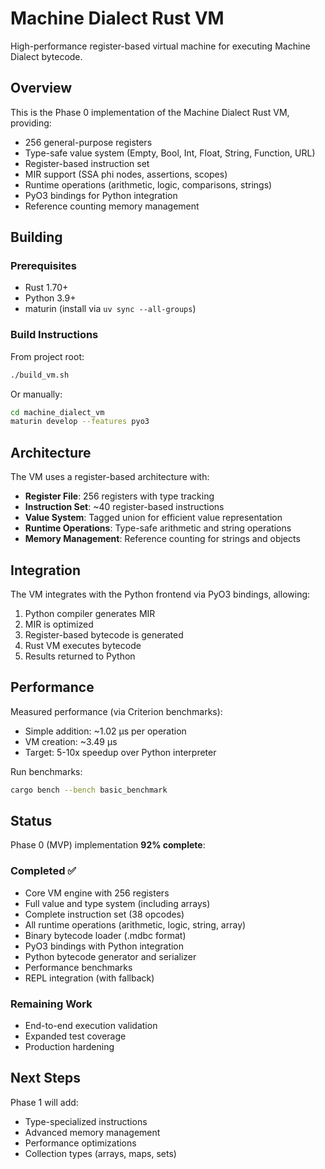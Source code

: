 # Machine Dialect Rust VM

High-performance register-based virtual machine for executing Machine Dialect bytecode.

## Overview

This is the Phase 0 implementation of the Machine Dialect Rust VM, providing:

- 256 general-purpose registers
- Type-safe value system (Empty, Bool, Int, Float, String, Function, URL)
- Register-based instruction set
- MIR support (SSA phi nodes, assertions, scopes)
- Runtime operations (arithmetic, logic, comparisons, strings)
- PyO3 bindings for Python integration
- Reference counting memory management

## Building

### Prerequisites

- Rust 1.70+
- Python 3.9+
- maturin (install via `uv sync --all-groups`)

### Build Instructions

From project root:

```bash
./build_vm.sh
```

Or manually:

```bash
cd machine_dialect_vm
maturin develop --features pyo3
```

## Architecture

The VM uses a register-based architecture with:

- **Register File**: 256 registers with type tracking
- **Instruction Set**: ~40 register-based instructions
- **Value System**: Tagged union for efficient value representation
- **Runtime Operations**: Type-safe arithmetic and string operations
- **Memory Management**: Reference counting for strings and objects

## Integration

The VM integrates with the Python frontend via PyO3 bindings, allowing:

1. Python compiler generates MIR
1. MIR is optimized
1. Register-based bytecode is generated
1. Rust VM executes bytecode
1. Results returned to Python

## Performance

Measured performance (via Criterion benchmarks):

- Simple addition: ~1.02 µs per operation
- VM creation: ~3.49 µs
- Target: 5-10x speedup over Python interpreter

Run benchmarks:

```bash
cargo bench --bench basic_benchmark
```

## Status

Phase 0 (MVP) implementation **92% complete**:

### Completed ✅

- Core VM engine with 256 registers
- Full value and type system (including arrays)
- Complete instruction set (38 opcodes)
- All runtime operations (arithmetic, logic, string, array)
- Binary bytecode loader (.mdbc format)
- PyO3 bindings with Python integration
- Python bytecode generator and serializer
- Performance benchmarks
- REPL integration (with fallback)

### Remaining Work

- End-to-end execution validation
- Expanded test coverage
- Production hardening

## Next Steps

Phase 1 will add:

- Type-specialized instructions
- Advanced memory management
- Performance optimizations
- Collection types (arrays, maps, sets)
